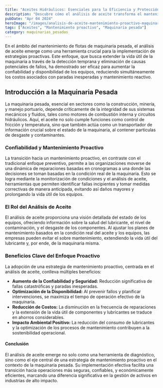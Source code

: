 ```yaml
---
title: "Aceites Hidráulicos: Esenciales para la Eficiencia y Protección de Sistemas Industriales"
description: "Descubre cómo el análisis de aceite transforma el mantenimiento de maquinaria pesada, aumentando confiabilidad y reduciendo costos. Una estrategia proactiva esencial."
pubDate: "Apr 04 2024"
heroImage: "/images/analisis-de-aceite-mantenimiento-proactivo-maquinaria-pesada.webp"
tags: ["Aceites", "Mantenimiento proactivo", "Maquinaria pesada"]
category: maquinarias_pesadas
---
```


En el ámbito del mantenimiento de flotas de maquinaria pesada, el análisis de aceite emerge como una herramienta crucial para la implementación de estrategias proactivas. Este enfoque, que busca extender la vida útil de la maquinaria a través de la detección temprana y eliminación de causas potenciales de fallos, ha demostrado ser eficaz para aumentar la confiabilidad y disponibilidad de los equipos, reduciendo simultáneamente los costos asociados con paradas inesperadas y mantenimiento reactivo.

## Introducción a la Maquinaria Pesada

La maquinaria pesada, esencial en sectores como la construcción, minería, y manejo portuario, depende críticamente de la integridad de sus sistemas mecánicos y fluidos, tales como motores de combustión interna y circuitos hidráulicos. Aquí, el aceite no solo cumple funciones como control de fricción y temperatura, sino que también actúa como un transportador de información crucial sobre el estado de la maquinaria, al contener partículas de desgaste y contaminantes.

### Confiabilidad y Mantenimiento Proactivo

La transición hacia un mantenimiento proactivo, en contraste con el tradicional enfoque preventivo, permite a las organizaciones moverse de una dinámica de reparaciones basadas en cronogramas a una donde las decisiones se toman basadas en la condición real de la maquinaria. Esto se logra mediante la monitorización de condiciones y el análisis de aceite, herramientas que permiten identificar fallas incipientes y tomar medidas correctivas de manera anticipada, evitando así daños mayores y prolongando la vida útil de los equipos.

### El Rol del Análisis de Aceite

El análisis de aceite proporciona una visión detallada del estado de los equipos, ofreciendo información sobre la salud del lubricante, el nivel de contaminación, y el desgaste de los componentes. Al ajustar los planes de mantenimiento basados en la condición real del aceite y los equipos, las empresas pueden evitar el sobre mantenimiento, extendiendo la vida útil del lubricante y, por ende, de la maquinaria misma.

### Beneficios Clave del Enfoque Proactivo

La adopción de una estrategia de mantenimiento proactivo, centrada en el análisis de aceite, conlleva múltiples beneficios:

- **Aumento de la Confiabilidad y Seguridad:** Reducción significativa de fallas catastróficas y paradas inesperadas.
- **Optimización de la Disponibilidad:** Al prevenir fallos y planificar intervenciones, se maximiza el tiempo de operación efectivo de la maquinaria.
- **Reducción de Costos:** La disminución en la frecuencia de reparaciones y la extensión de la vida útil de componentes y lubricantes se traduce en ahorros considerables.
- **Impacto Ambiental Positivo:** La reducción del consumo de lubricantes y la optimización de los procesos de mantenimiento contribuyen a la sostenibilidad operacional.

#### Conclusión

El análisis de aceite emerge no solo como una herramienta de diagnóstico, sino como el eje central de una estrategia de mantenimiento proactivo en el contexto de la maquinaria pesada. Su implementación efectiva facilita una transición hacia operaciones más seguras, confiables, y económicamente eficientes, marcando una diferencia significativa en la gestión de activos en industrias de alto impacto.
